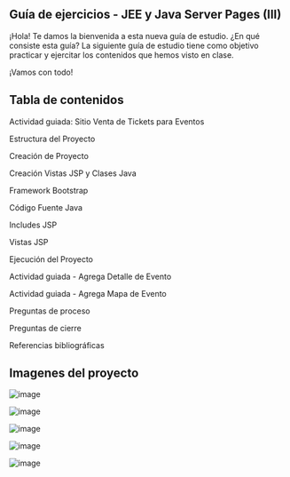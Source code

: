 Guía de ejercicios - JEE y Java Server Pages (III)
-

¡Hola! Te damos la bienvenida a esta nueva guía de estudio.
¿En qué consiste esta guía?
La siguiente guía de estudio tiene como objetivo practicar y ejercitar los contenidos que
hemos visto en clase.


¡Vamos con todo!

Tabla de contenidos
-

Actividad guiada: Sitio Venta de Tickets para Eventos 

Estructura del Proyecto 

Creación de Proyecto 

Creación Vistas JSP y Clases Java 

Framework Bootstrap 

Código Fuente Java 

Includes JSP 

Vistas JSP 

Ejecución del Proyecto 

Actividad guiada - Agrega Detalle de Evento 

Actividad guiada - Agrega Mapa de Evento 

Preguntas de proceso 

Preguntas de cierre 

Referencias bibliográficas 


Imagenes del proyecto
--

![image](https://github.com/TomasAguileraCastillo/Guia-de-ejercicios-JEE-y-Java-Server-Pages-III-/assets/136927556/a768271a-3940-4cc8-be22-b9a41303748b)

![image](https://github.com/TomasAguileraCastillo/Guia-de-ejercicios-JEE-y-Java-Server-Pages-III-/assets/136927556/5b7b7a0d-dddd-46e1-b305-eb646435a445)

![image](https://github.com/TomasAguileraCastillo/Guia-de-ejercicios-JEE-y-Java-Server-Pages-III-/assets/136927556/107c15f8-049b-410a-b436-6af85ebcb985)

![image](https://github.com/TomasAguileraCastillo/Guia-de-ejercicios-JEE-y-Java-Server-Pages-III-/assets/136927556/c49ca6af-4372-4eb2-baf1-1930a9aaf323)

![image](https://github.com/TomasAguileraCastillo/Guia-de-ejercicios-JEE-y-Java-Server-Pages-III-/assets/136927556/3f3af4bd-3485-4344-96c2-f11e85fd7252)









